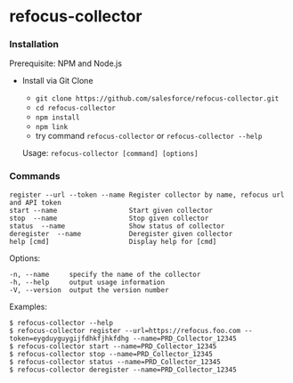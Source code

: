 # refocus-collector

### Installation

Prerequisite: NPM and Node.js

* Install via Git Clone
    * ```git clone https://github.com/salesforce/refocus-collector.git```
    * ```cd refocus-collector```
    * ```npm install```
    * ```npm link```
    * try command ```refocus-collector```  or ```refocus-collector --help```

  Usage: ```refocus-collector [command] [options]```


### Commands

    register --url --token --name Register collector by name, refocus url and API token
    start --name                  Start given collector
    stop  --name                  Stop given collector
    status  --name                Show status of collector
    deregister  --name            Deregister given collector
    help [cmd]                    Display help for [cmd]

  Options:

    -n, --name     specify the name of the collector
    -h, --help     output usage information
    -V, --version  output the version number

  Examples:

    $ refocus-collector --help
    $ refocus-collector register --url=https://refocus.foo.com --token=eygduyguygijfdhkfjhkfdhg --name=PRD_Collector_12345
    $ refocus-collector start --name=PRD_Collector_12345
    $ refocus-collector stop --name=PRD_Collector_12345
    $ refocus-collector status --name=PRD_Collector_12345
    $ refocus-collector deregister --name=PRD_Collector_12345
